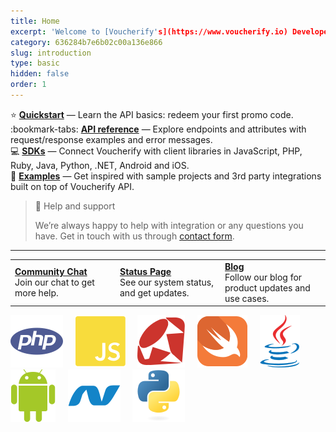 ```yaml
---
title: Home
excerpt: 'Welcome to [Voucherify's](https://www.voucherify.io) Developer Hub.'
category: 636284b7e6b02c00a136e866
slug: introduction
type: basic
hidden: false
order: 1
---
```


:star: **[Quickstart](doc:quickstart)** — Learn the API basics: redeem your first promo code.    
:bookmark-tabs: **[API reference](https://docs.voucherify.io/reference)** — Explore endpoints and attributes with request/response examples and error messages.    
:computer: **[SDKs](doc:sdks)** — Connect Voucherify with client libraries in JavaScript, PHP, Ruby, Java, Python, .NET, Android and iOS.    
:rocket: **[Examples](doc:examples)** — Get inspired with sample projects and 3rd party integrations built on top of Voucherify API.

> :blue_book: Help and support
>
> We’re always happy to help with integration or any questions you have. Get in touch with us through [contact form](https://www.voucherify.io/contact-support).

<div>
  <hr>
<table style="border: none;">
  <colgroup>
    <col style="width: 33%" />
    <col style="width: 33%" />
    <col style="width: 33%" />
  </colgroup>
  <tr style="border: none;">
    <td style="border: none;"><a href="https://www.voucherify.io/community"><strong>Community Chat</strong></a><br>Join our chat to get more help.</td>
    <td style="border: none;"><a href="https://status.voucherify.io/"><strong>Status Page</strong></a><br>See our system status, and get updates.</td>
    <td style="border: none;"><a href="https://www.voucherify.io/blog"><strong>Blog</strong></a><br>Follow our blog for product updates and use cases.</td>
  </tr>
</table>
</div>

[![Voucherify PHP SDK](../../svg/php.svg)](https://github.com/rspective/voucherify-php-sdk)&nbsp;&nbsp;&nbsp;&nbsp;
[![Voucherify JavaScript SDK](../../svg/javascript.svg)](https://github.com/rspective/voucherify.js)&nbsp;&nbsp;&nbsp;&nbsp;
[![Voucherify Ruby SDK](../../svg/ruby.svg)](https://github.com/rspective/voucherify-ruby-sdk)&nbsp;&nbsp;&nbsp;&nbsp;
[![Voucherify Swift SDK](../../svg/ios.svg)](https://github.com/voucherifyio/voucherify-ios-sdk)&nbsp;&nbsp;&nbsp;&nbsp;
[![Voucherify Java SDK](../../svg/java.svg)](https://github.com/rspective/voucherify-java-sdk)&nbsp;&nbsp;&nbsp;&nbsp;
[![Voucherify Android SDK](../../svg/android.svg)](https://github.com/rspective/voucherify-android-sdk)&nbsp;&nbsp;&nbsp;&nbsp;
[![Voucherify .NET Framework SDK](../../svg/dotNet.svg)](https://github.com/voucherifyio/voucherify-dotNET-sdk)&nbsp;&nbsp;&nbsp;&nbsp;
[![Voucherify Python SDK](../../svg/python.svg)](https://github.com/voucherifyio/voucherify-python-sdk)